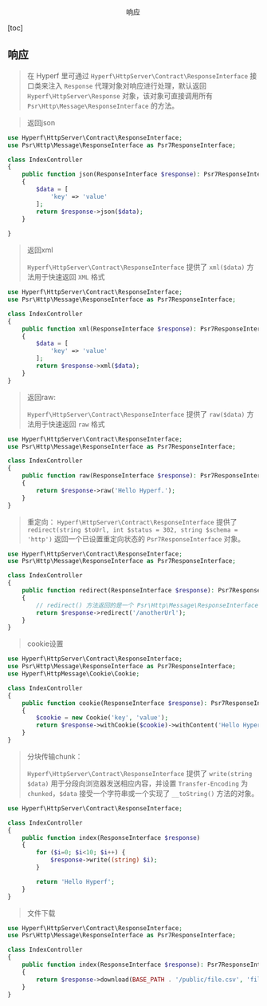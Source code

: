 <center>响应</center>





[toc]







## 响应

> 在 Hyperf 里可通过 `Hyperf\HttpServer\Contract\ResponseInterface` 接口类来注入 `Response` 代理对象对响应进行处理，默认返回 `Hyperf\HttpServer\Response` 对象，该对象可直接调用所有 `Psr\Http\Message\ResponseInterface` 的方法。





> 返回json

```php
use Hyperf\HttpServer\Contract\ResponseInterface;
use Psr\Http\Message\ResponseInterface as Psr7ResponseInterface;

class IndexController
{
    public function json(ResponseInterface $response): Psr7ResponseInterface
    {
        $data = [
            'key' => 'value'
        ];
        return $response->json($data);
    }
    
}
```



> 返回xml 
>
> `Hyperf\HttpServer\Contract\ResponseInterface` 提供了 `xml($data)` 方法用于快速返回 `XML` 格式

```php
use Hyperf\HttpServer\Contract\ResponseInterface;
use Psr\Http\Message\ResponseInterface as Psr7ResponseInterface;

class IndexController
{
    public function xml(ResponseInterface $response): Psr7ResponseInterface
    {
        $data = [
            'key' => 'value'
        ];
        return $response->xml($data);
    }
}
```



> 返回raw:
>
> `Hyperf\HttpServer\Contract\ResponseInterface` 提供了 `raw($data)` 方法用于快速返回 `raw` 格式

```php
use Hyperf\HttpServer\Contract\ResponseInterface;
use Psr\Http\Message\ResponseInterface as Psr7ResponseInterface;

class IndexController
{
    public function raw(ResponseInterface $response): Psr7ResponseInterface
    {
        return $response->raw('Hello Hyperf.');
    }
}
```





> 重定向： `Hyperf\HttpServer\Contract\ResponseInterface` 提供了 `redirect(string $toUrl, int $status = 302, string $schema = 'http')` 返回一个已设置重定向状态的 `Psr7ResponseInterface` 对象。

```php
use Hyperf\HttpServer\Contract\ResponseInterface;
use Psr\Http\Message\ResponseInterface as Psr7ResponseInterface;

class IndexController
{
    public function redirect(ResponseInterface $response): Psr7ResponseInterface
    {
        // redirect() 方法返回的是一个 Psr\Http\Message\ResponseInterface 对象，需再 return 回去
        return $response->redirect('/anotherUrl');
    }
}
```





> cookie设置

```php
use Hyperf\HttpServer\Contract\ResponseInterface;
use Psr\Http\Message\ResponseInterface as Psr7ResponseInterface;
use Hyperf\HttpMessage\Cookie\Cookie;

class IndexController
{
    public function cookie(ResponseInterface $response): Psr7ResponseInterface
    {
        $cookie = new Cookie('key', 'value');
        return $response->withCookie($cookie)->withContent('Hello Hyperf.');
    }
}
```





> 分块传输chunk：
>
> `Hyperf\HttpServer\Contract\ResponseInterface` 提供了 `write(string $data)` 用于分段向浏览器发送相应内容，并设置 `Transfer-Encoding` 为 `chunked`，`$data` 接受一个字符串或一个实现了 `__toString()` 方法的对象。

```php
use Hyperf\HttpServer\Contract\ResponseInterface;

class IndexController
{
    public function index(ResponseInterface $response)
    {
        for ($i=0; $i<10; $i++) {
            $response->write((string) $i);
        }

        return 'Hello Hyperf';
    }
}
```





> 文件下载

```php
use Hyperf\HttpServer\Contract\ResponseInterface;
use Psr\Http\Message\ResponseInterface as Psr7ResponseInterface;

class IndexController
{
    public function index(ResponseInterface $response): Psr7ResponseInterface
    {
        return $response->download(BASE_PATH . '/public/file.csv', 'filename.csv');
    }
}
```

